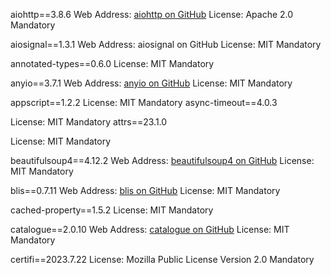 aiohttp==3.8.6
Web Address: [aiohttp on GitHub](https://github.com/aio-libs/aiohttp)
License: Apache 2.0
Mandatory

aiosignal==1.3.1
Web Address: aiosignal on GitHub
License: MIT
Mandatory

annotated-types==0.6.0
License: MIT
Mandatory

anyio==3.7.1
Web Address: [anyio on GitHub](https://github.com/agronholm/anyio)
License: MIT
Mandatory

appscript==1.2.2
License: MIT
Mandatory
async-timeout==4.0.3

License: MIT
Mandatory
attrs==23.1.0

License: MIT
Mandatory

beautifulsoup4==4.12.2
Web Address: [beautifulsoup4 on GitHub](https://www.crummy.com/software/BeautifulSoup/bs4/doc/https:/)
License: MIT
Mandatory

blis==0.7.11
Web Address: [blis on GitHub](https://github.com/explosion/cython-blis)
License: MIT
Mandatory

cached-property==1.5.2
License: MIT
Mandatory

catalogue==2.0.10
Web Address: [catalogue on GitHub](https://github.com/explosion/catalogue)
License: MIT
Mandatory

certifi==2023.7.22
License: Mozilla Public License Version 2.0
Mandatory
